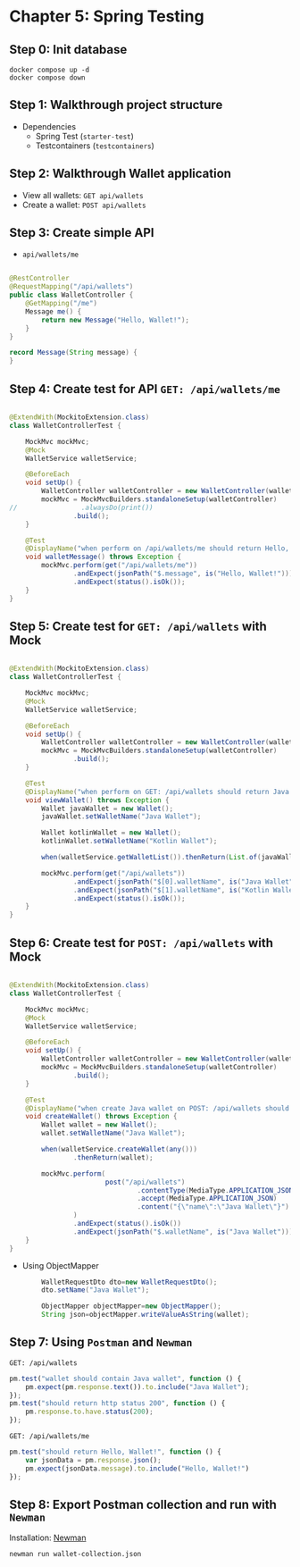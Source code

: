 # Chapter 5: Spring Testing

## Step 0: Init database

```shell
docker compose up -d
docker compose down
```

## Step 1: Walkthrough project structure

- Dependencies
    - Spring Test (`starter-test`)
    - Testcontainers (`testcontainers`)

## Step 2: Walkthrough Wallet application

- View all wallets: `GET api/wallets`
- Create a wallet: `POST api/wallets`

## Step 3: Create simple API

- `api/wallets/me`

```java

@RestController
@RequestMapping("/api/wallets")
public class WalletController {
    @GetMapping("/me")
    Message me() {
        return new Message("Hello, Wallet!");
    }
}

record Message(String message) {
}
```

## Step 4: Create test for API `GET: /api/wallets/me`

```java

@ExtendWith(MockitoExtension.class)
class WalletControllerTest {

    MockMvc mockMvc;
    @Mock
    WalletService walletService;

    @BeforeEach
    void setUp() {
        WalletController walletController = new WalletController(walletService);
        mockMvc = MockMvcBuilders.standaloneSetup(walletController)
//                .alwaysDo(print())
                .build();
    }

    @Test
    @DisplayName("when perform on /api/wallets/me should return Hello, Wallet!")
    void walletMessage() throws Exception {
        mockMvc.perform(get("/api/wallets/me"))
                .andExpect(jsonPath("$.message", is("Hello, Wallet!")))
                .andExpect(status().isOk());
    }
}
```

## Step 5: Create test for `GET: /api/wallets` with Mock

````java

@ExtendWith(MockitoExtension.class)
class WalletControllerTest {

    MockMvc mockMvc;
    @Mock
    WalletService walletService;

    @BeforeEach
    void setUp() {
        WalletController walletController = new WalletController(walletService);
        mockMvc = MockMvcBuilders.standaloneSetup(walletController)
                .build();
    }

    @Test
    @DisplayName("when perform on GET: /api/wallets should return Java and Kotlin wallets")
    void viewWallet() throws Exception {
        Wallet javaWallet = new Wallet();
        javaWallet.setWalletName("Java Wallet");

        Wallet kotlinWallet = new Wallet();
        kotlinWallet.setWalletName("Kotlin Wallet");

        when(walletService.getWalletList()).thenReturn(List.of(javaWallet, kotlinWallet));

        mockMvc.perform(get("/api/wallets"))
                .andExpect(jsonPath("$[0].walletName", is("Java Wallet")))
                .andExpect(jsonPath("$[1].walletName", is("Kotlin Wallet")))
                .andExpect(status().isOk());
    }
}
````

## Step 6: Create test for `POST: /api/wallets` with Mock

```java

@ExtendWith(MockitoExtension.class)
class WalletControllerTest {

    MockMvc mockMvc;
    @Mock
    WalletService walletService;

    @BeforeEach
    void setUp() {
        WalletController walletController = new WalletController(walletService);
        mockMvc = MockMvcBuilders.standaloneSetup(walletController)
                .build();
    }

    @Test
    @DisplayName("when create Java wallet on POST: /api/wallets should return status 200 and body contain Java wallet")
    void createWallet() throws Exception {
        Wallet wallet = new Wallet();
        wallet.setWalletName("Java Wallet");

        when(walletService.createWallet(any()))
                .thenReturn(wallet);

        mockMvc.perform(
                        post("/api/wallets")
                                .contentType(MediaType.APPLICATION_JSON_VALUE)
                                .accept(MediaType.APPLICATION_JSON)
                                .content("{\"name\":\"Java Wallet\"}")
                )
                .andExpect(status().isOk())
                .andExpect(jsonPath("$.walletName", is("Java Wallet")));
    }
}
```

* Using ObjectMapper

```java
        WalletRequestDto dto=new WalletRequestDto();
        dto.setName("Java Wallet");

        ObjectMapper objectMapper=new ObjectMapper();
        String json=objectMapper.writeValueAsString(wallet);
```

## Step 7: Using `Postman` and `Newman`

`GET: /api/wallets`

```javascript
pm.test("wallet should contain Java wallet", function () {
    pm.expect(pm.response.text()).to.include("Java Wallet");
});
pm.test("should return http status 200", function () {
    pm.response.to.have.status(200);
});
```

`GET: /api/wallets/me`

```javascript
pm.test("should return Hello, Wallet!", function () {
    var jsonData = pm.response.json();
    pm.expect(jsonData.message).to.include("Hello, Wallet!")
});
```

## Step 8: Export Postman collection and run with `Newman`
Installation: [Newman](https://learning.postman.com/docs/collections/using-newman-cli/installing-running-newman/) 
```shell
newman run wallet-collection.json
```